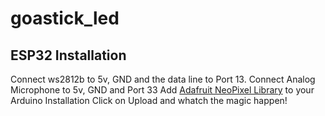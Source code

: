 # goastick_led

## ESP32 Installation
Connect ws2812b to 5v, GND and the data line to Port 13.
Connect Analog Microphone to 5v, GND and Port 33 
Add [Adafruit NeoPixel Library](https://github.com/adafruit/Adafruit_NeoPixel) to your Arduino Installation
Click on Upload and whatch the magic happen!
